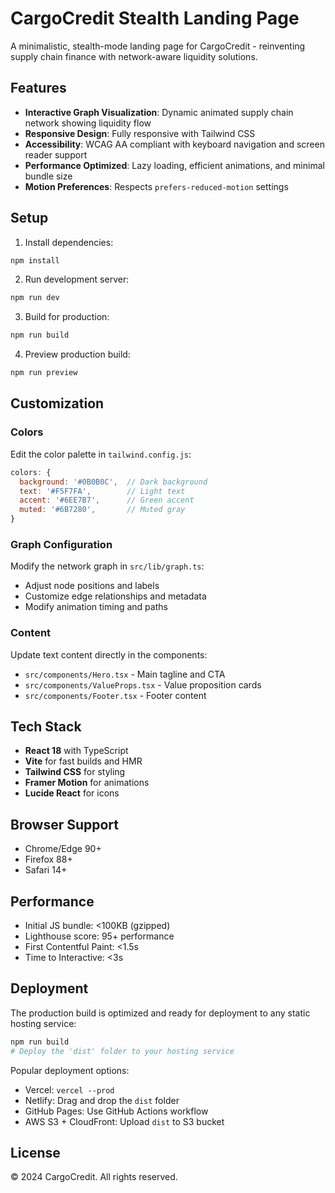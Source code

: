 # CargoCredit Stealth Landing Page

A minimalistic, stealth-mode landing page for CargoCredit - reinventing supply chain finance with network-aware liquidity solutions.

## Features

- **Interactive Graph Visualization**: Dynamic animated supply chain network showing liquidity flow
- **Responsive Design**: Fully responsive with Tailwind CSS
- **Accessibility**: WCAG AA compliant with keyboard navigation and screen reader support
- **Performance Optimized**: Lazy loading, efficient animations, and minimal bundle size
- **Motion Preferences**: Respects `prefers-reduced-motion` settings

## Setup

1. Install dependencies:
```bash
npm install
```

2. Run development server:
```bash
npm run dev
```

3. Build for production:
```bash
npm run build
```

4. Preview production build:
```bash
npm run preview
```

## Customization

### Colors
Edit the color palette in `tailwind.config.js`:
```javascript
colors: {
  background: '#0B0B0C',  // Dark background
  text: '#F5F7FA',        // Light text
  accent: '#6EE7B7',      // Green accent
  muted: '#6B7280',       // Muted gray
}
```

### Graph Configuration
Modify the network graph in `src/lib/graph.ts`:
- Adjust node positions and labels
- Customize edge relationships and metadata
- Modify animation timing and paths

### Content
Update text content directly in the components:
- `src/components/Hero.tsx` - Main tagline and CTA
- `src/components/ValueProps.tsx` - Value proposition cards
- `src/components/Footer.tsx` - Footer content

## Tech Stack

- **React 18** with TypeScript
- **Vite** for fast builds and HMR
- **Tailwind CSS** for styling
- **Framer Motion** for animations
- **Lucide React** for icons

## Browser Support

- Chrome/Edge 90+
- Firefox 88+
- Safari 14+

## Performance

- Initial JS bundle: <100KB (gzipped)
- Lighthouse score: 95+ performance
- First Contentful Paint: <1.5s
- Time to Interactive: <3s

## Deployment

The production build is optimized and ready for deployment to any static hosting service:

```bash
npm run build
# Deploy the 'dist' folder to your hosting service
```

Popular deployment options:
- Vercel: `vercel --prod`
- Netlify: Drag and drop the `dist` folder
- GitHub Pages: Use GitHub Actions workflow
- AWS S3 + CloudFront: Upload `dist` to S3 bucket

## License

© 2024 CargoCredit. All rights reserved.
